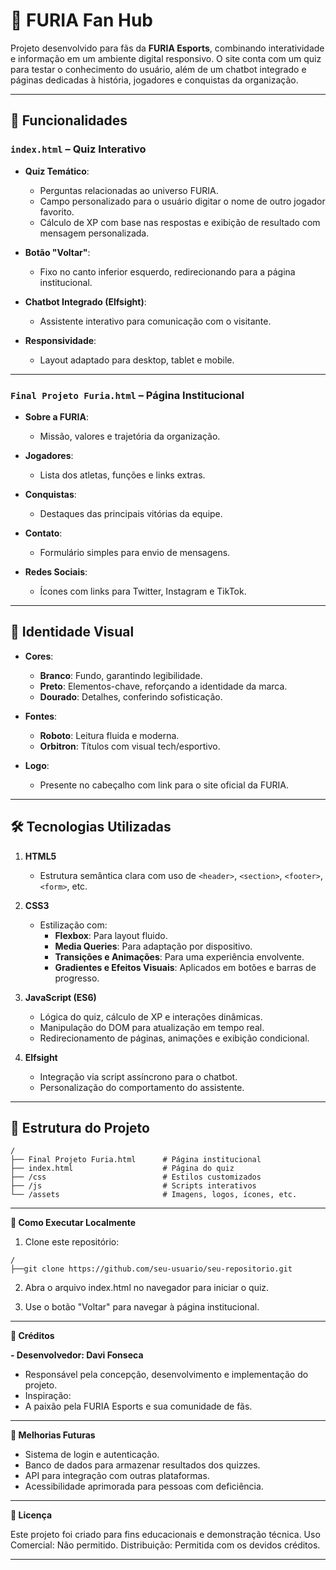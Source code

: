 # 🐾 FURIA Fan Hub

Projeto desenvolvido para fãs da **FURIA Esports**, combinando interatividade e informação em um ambiente digital responsivo. O site conta com um quiz para testar o conhecimento do usuário, além de um chatbot integrado e páginas dedicadas à história, jogadores e conquistas da organização.

---

## 🚀 Funcionalidades

### **`index.html` – Quiz Interativo**
- **Quiz Temático**:
  - Perguntas relacionadas ao universo FURIA.
  - Campo personalizado para o usuário digitar o nome de outro jogador favorito.
  - Cálculo de XP com base nas respostas e exibição de resultado com mensagem personalizada.

- **Botão "Voltar"**:
  - Fixo no canto inferior esquerdo, redirecionando para a página institucional.

- **Chatbot Integrado (Elfsight)**:
  - Assistente interativo para comunicação com o visitante.

- **Responsividade**:
  - Layout adaptado para desktop, tablet e mobile.

---

### **`Final Projeto Furia.html` – Página Institucional**
- **Sobre a FURIA**:
  - Missão, valores e trajetória da organização.

- **Jogadores**:
  - Lista dos atletas, funções e links extras.

- **Conquistas**:
  - Destaques das principais vitórias da equipe.

- **Contato**:
  - Formulário simples para envio de mensagens.

- **Redes Sociais**:
  - Ícones com links para Twitter, Instagram e TikTok.

---

## 🎨 Identidade Visual

- **Cores**:
  - **Branco**: Fundo, garantindo legibilidade.
  - **Preto**: Elementos-chave, reforçando a identidade da marca.
  - **Dourado**: Detalhes, conferindo sofisticação.

- **Fontes**:
  - **Roboto**: Leitura fluida e moderna.
  - **Orbitron**: Títulos com visual tech/esportivo.

- **Logo**:
  - Presente no cabeçalho com link para o site oficial da FURIA.

---

## 🛠️ Tecnologias Utilizadas

1. **HTML5**  
   - Estrutura semântica clara com uso de `<header>`, `<section>`, `<footer>`, `<form>`, etc.

2. **CSS3**  
   - Estilização com:
     - **Flexbox**: Para layout fluido.
     - **Media Queries**: Para adaptação por dispositivo.
     - **Transições e Animações**: Para uma experiência envolvente.
     - **Gradientes e Efeitos Visuais**: Aplicados em botões e barras de progresso.

3. **JavaScript (ES6)**  
   - Lógica do quiz, cálculo de XP e interações dinâmicas.
   - Manipulação do DOM para atualização em tempo real.
   - Redirecionamento de páginas, animações e exibição condicional.

4. **Elfsight**  
   - Integração via script assíncrono para o chatbot.
   - Personalização do comportamento do assistente.

---

## 📂 Estrutura do Projeto

```plaintext
/
├── Final Projeto Furia.html      # Página institucional
├── index.html                    # Página do quiz
├── /css                          # Estilos customizados
├── /js                           # Scripts interativos
└── /assets                       # Imagens, logos, ícones, etc.

```

---

**📌 Como Executar Localmente**

1. Clone este repositório:
```plaintext
/
├──git clone https://github.com/seu-usuario/seu-repositorio.git

```

2. Abra o arquivo index.html no navegador para iniciar o quiz.

3. Use o botão "Voltar" para navegar à página institucional.

---

**📜 Créditos**

**- Desenvolvedor: Davi Fonseca**
  - Responsável pela concepção, desenvolvimento e implementação do projeto.
  - Inspiração:
  - A paixão pela FURIA Esports e sua comunidade de fãs.

---

**🌟 Melhorias Futuras**

  - Sistema de login e autenticação.
  - Banco de dados para armazenar resultados dos quizzes.
  - API para integração com outras plataformas.
  - Acessibilidade aprimorada para pessoas com deficiência.

---

**📄 Licença**

Este projeto foi criado para fins educacionais e demonstração técnica.
Uso Comercial: Não permitido.
Distribuição: Permitida com os devidos créditos.

---



